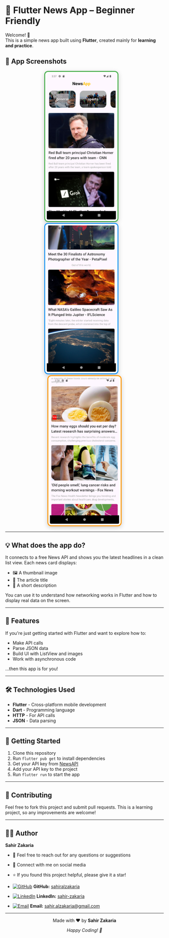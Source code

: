 # 📰 Flutter News App – Beginner Friendly


Welcome! 👋  
This is a simple news app built using **Flutter**, created mainly for **learning and practice**.

## 📸 App Screenshots

<div align="center">
  <img src="assets/screen1.png" alt="Home Screen" width="220" style="margin: 0 5px; border: 3px solid #4CAF50; border-radius: 12px; box-shadow: 0 4px 15px rgba(0,0,0,0.2); padding: 5px; background: white;">
  &nbsp;&nbsp;&nbsp;&nbsp;
  <img src="assets/screen2.png" alt="Article List" width="220" style="margin: 0 5px; border: 3px solid #2196F3; border-radius: 12px; box-shadow: 0 4px 15px rgba(0,0,0,0.2); padding: 5px; background: white;">
  &nbsp;&nbsp;&nbsp;&nbsp;
  <img src="assets/screen3.png" alt="Article Details" width="220" style="margin: 0 5px; border: 3px solid #FF9800; border-radius: 12px; box-shadow: 0 4px 15px rgba(0,0,0,0.2); padding: 5px; background: white;">
</div>

---

## 💡 What does the app do?

It connects to a free News API and shows you the latest headlines in a clean list view. Each news card displays:
- 🖼 A thumbnail image  
- 📰 The article title  
- 📝 A short description  

You can use it to understand how networking works in Flutter and how to display real data on the screen.

---

## 🚀 Features

If you're just getting started with Flutter and want to explore how to:
- Make API calls
- Parse JSON data
- Build UI with ListView and images
- Work with asynchronous code

…then this app is for you!

---

## 🛠️ Technologies Used

- **Flutter** - Cross-platform mobile development
- **Dart** - Programming language
- **HTTP** - For API calls
- **JSON** - Data parsing

---

## 📱 Getting Started

1. Clone this repository
2. Run `flutter pub get` to install dependencies
3. Get your API key from [NewsAPI](https://newsapi.org/)
4. Add your API key to the project
5. Run `flutter run` to start the app

---

## 🤝 Contributing

Feel free to fork this project and submit pull requests. This is a learning project, so any improvements are welcome!

---

## 👨‍💻 Author

**Sahir Zakaria**

- 📧 Feel free to reach out for any questions or suggestions
- 🔗 Connect with me on social media
- ⭐ If you found this project helpful, please give it a star!


- [![GitHub](https://img.shields.io/badge/GitHub-100000?style=flat&logo=github&logoColor=white)](https://github.com/sahiralzakaria) **GitHub:** [sahiralzakaria](https://github.com/sahiralzakaria)  
- [![LinkedIn](https://img.shields.io/badge/LinkedIn-0A66C2?style=flat&logo=linkedin&logoColor=white)](https://www.linkedin.com/in/sahir-zakaria-39873531b) **LinkedIn:** [sahir-zakaria](https://www.linkedin.com/in/sahir-zakaria-39873531b)  
- [![Email](https://img.shields.io/badge/Email-D14836?style=flat&logo=gmail&logoColor=white)](mailto:sahir.alzakaria@gmail.com) **Email:** sahir.alzakaria@gmail.com

---

<div align="center">
  <p>Made with ❤️ by <strong>Sahir Zakaria</strong></p>
  <p><em>Happy Coding! 🚀</em></p>
</div>
